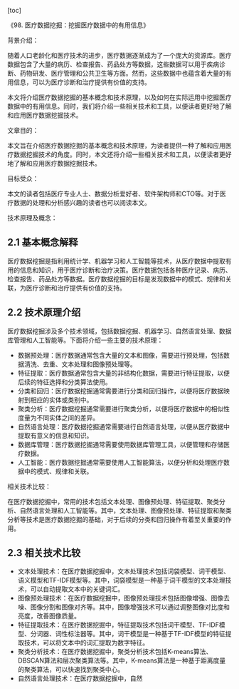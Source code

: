 
[toc]                    
                
                
《98. 医疗数据挖掘：挖掘医疗数据中的有用信息》

背景介绍：

随着人口老龄化和医疗技术的进步，医疗数据逐渐成为了一个庞大的资源库。医疗数据包含了大量的病历、检查报告、药品处方等数据，这些数据可以用于疾病诊断、药物研发、医疗管理和公共卫生等方面。然而，这些数据中也蕴含着大量的有用信息，可以为医疗诊断和治疗提供有价值的支持。

本文将介绍医疗数据挖掘的基本概念和技术原理，以及如何在实际运用中挖掘医疗数据中的有用信息。同时，我们将介绍一些相关技术和工具，以便读者更好地了解和应用医疗数据挖掘技术。

文章目的：

本文旨在介绍医疗数据挖掘的基本概念和技术原理，为读者提供一种了解和应用医疗数据挖掘技术的角度。同时，本文还将介绍一些相关技术和工具，以便读者更好地了解和应用医疗数据挖掘技术。

目标受众：

本文的读者包括医疗专业人士、数据分析爱好者、软件架构师和CTO等。对于医疗数据的处理和分析感兴趣的读者也可以阅读本文。

技术原理及概念：

## 2.1 基本概念解释

医疗数据挖掘是指利用统计学、机器学习和人工智能等技术，从医疗数据中提取有用的信息和知识，用于医疗诊断和治疗决策。医疗数据包括各种医疗记录、病历、检查报告、药品处方等数据。医疗数据挖掘的目标是发现数据中的模式、规律和关联，为医疗诊断和治疗提供有价值的支持。

## 2.2 技术原理介绍

医疗数据挖掘涉及多个技术领域，包括数据挖掘、机器学习、自然语言处理、数据库管理和人工智能等。下面将介绍一些主要的技术原理：

- 数据预处理：医疗数据通常包含大量的文本和图像，需要进行预处理，包括数据清洗、去重、文本处理和图像预处理等。
- 特征提取：医疗数据通常包含大量的非结构化数据，需要进行特征提取，以便后续的特征选择和分类算法使用。
- 分类和回归：医疗数据挖掘通常需要进行分类和回归操作，以便将医疗数据映射到相应的实体或类别中。
- 聚类分析：医疗数据挖掘通常需要进行聚类分析，以便将医疗数据中的相似性度量为不同实体之间的差异。
- 自然语言处理：医疗数据挖掘通常需要进行自然语言处理，以便从医疗数据中提取有意义的信息和知识。
- 数据库管理：医疗数据挖掘通常需要使用数据库管理工具，以便管理和存储医疗数据。
- 人工智能：医疗数据挖掘通常需要使用人工智能算法，以便分析和处理医疗数据中的模式、规律和关联。

相关技术比较：

在医疗数据挖掘中，常用的技术包括文本处理、图像预处理、特征提取、聚类分析、自然语言处理和人工智能等。其中，文本处理、图像预处理、特征提取和聚类分析等技术是医疗数据挖掘的基础，对于后续的分类和回归操作有着至关重要的作用。

## 2.3 相关技术比较

- 文本处理技术：在医疗数据挖掘中，文本处理技术包括词袋模型、词干模型、语义模型和TF-IDF模型等。其中，词袋模型是一种基于词干模型的文本处理技术，可以自动提取文本中的关键词汇。
- 图像预处理技术：在医疗数据挖掘中，图像预处理技术包括图像增强、图像去噪、图像分割和图像对齐等。其中，图像增强技术可以通过调整图像对比度和亮度，改善图像质量。
- 特征提取技术：在医疗数据挖掘中，特征提取技术包括词干模型、TF-IDF模型、分词器、词性标注器等。其中，词干模型是一种基于TF-IDF模型的特征提取技术，可以将文本中的词汇提取为数字特征。
- 聚类分析技术：在医疗数据挖掘中，聚类分析技术包括K-means算法、DBSCAN算法和层次聚类算法等。其中，K-means算法是一种基于距离度量的聚类算法，可以快速找到聚类中心。
- 自然语言处理技术：在医疗数据挖掘中，自然

